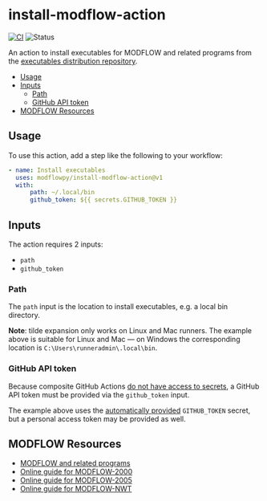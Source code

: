 # install-modflow-action

[![CI](https://github.com/modflowpy/install-modflow-action/actions/workflows/commit.yml/badge.svg?branch=develop)](https://github.com/modflowpy/install-modflow-action/actions/workflows/commit.yml)
![Status](https://img.shields.io/badge/-under%20development-yellow?style=flat-square)

An action to install executables for MODFLOW and related programs from the [executables distribution repository](https://github.com/MODFLOW-USGS/executables).

<!-- START doctoc generated TOC please keep comment here to allow auto update -->
<!-- DON'T EDIT THIS SECTION, INSTEAD RE-RUN doctoc TO UPDATE -->

- [Usage](#usage)
- [Inputs](#inputs)
  - [Path](#path)
  - [GitHub API token](#github-api-token)
- [MODFLOW Resources](#modflow-resources)

<!-- END doctoc generated TOC please keep comment here to allow auto update -->

## Usage

To use this action, add a step like the following to your workflow:

```yaml
- name: Install executables
  uses: modflowpy/install-modflow-action@v1
  with:
      path: ~/.local/bin
      github_token: ${{ secrets.GITHUB_TOKEN }}
```

## Inputs

The action requires 2 inputs:

- `path`
- `github_token`

### Path

The `path` input is the location to install executables, e.g. a local bin directory.

**Note**: tilde expansion only works on Linux and Mac runners. The example above is suitable for Linux and Mac &mdash; on Windows the corresponding location is `C:\Users\runneradmin\.local\bin`.

### GitHub API token

Because composite GitHub Actions [do not have access to secrets](https://stackoverflow.com/a/70111134/6514033), a GitHub API token must be provided via the `github_token` input.

The example above uses the [automatically provided](https://docs.github.com/en/actions/security-guides/automatic-token-authentication#about-the-github_token-secret) `GITHUB_TOKEN` secret, but a personal access token may be provided as well.

## MODFLOW Resources

- [MODFLOW and related programs](https://water.usgs.gov/ogw/modflow/)
- [Online guide for MODFLOW-2000](https://water.usgs.gov/nrp/gwsoftware/modflow2000/Guide/)
- [Online guide for MODFLOW-2005](https://water.usgs.gov/ogw/modflow/MODFLOW-2005-Guide/)
- [Online guide for MODFLOW-NWT](https://water.usgs.gov/ogw/modflow-nwt/MODFLOW-NWT-Guide/)
